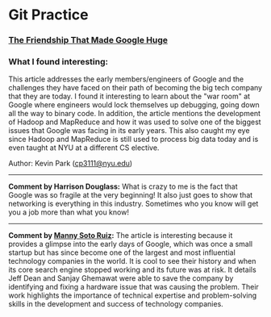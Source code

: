# Git Practice

### [The Friendship That Made Google Huge](https://www.newyorker.com/magazine/2018/12/10/the-friendship-that-made-google-huge)
### What I found interesting:
This article addresses the early members/engineers of Google and the challenges they have faced on their path of becoming the big tech company that they are today. I found it interesting to learn about the "war room" at Google where engineers would lock themselves up debugging, going down all the way to binary code. In addition, the article mentions the development of Hadoop and MapReduce and how it was used to solve one of the biggest issues that Google was facing in its early years. This also caught my eye since Hadoop and MapReduce is still used to process big data today and is even taught at NYU at a different CS elective. 

Author: Kevin Park (cp3111@nyu.edu)

---

**Comment by Harrison Douglass:** What is crazy to me is the fact that Google was so fragile at the very beginning! It also just goes to show that networking is everything in this industry. Sometimes who you know will get you a job more than what you know!

---

**Comment by [Manny Soto Ruiz](https://github.com/MannySotoRuiz):** The article is interesting because it provides a glimpse into the early days of Google, which was once a small startup but has since become one of the largest and most influential technology companies in the world. It is cool to see their history and when its core search engine stopped working and its future was at risk. It details Jeff Dean and Sanjay Ghemawat were able to save the company by identifying and fixing a hardware issue that was causing the problem. Their work highlights the importance of technical expertise and problem-solving skills in the development and success of technology companies.